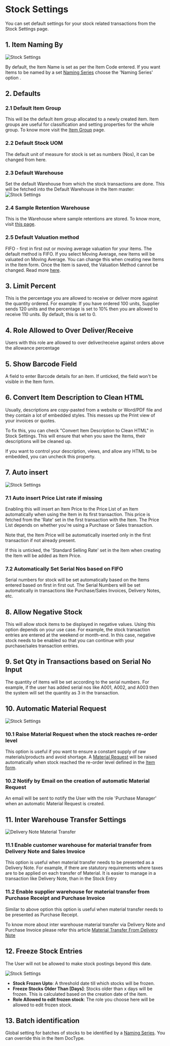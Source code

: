 <!-- add-breadcrumbs -->
# Stock Settings

You can set default settings for your stock related transactions from the Stock Settings page.


## 1. Item Naming By

![Stock Settings](/docs/assets/img/stock/stock-settings-1.png)

By default, the Item Name is set as per the Item Code entered. If you want Items to be named by a set [Naming Series](/docs/user/manual/en/setting-up/settings/naming-series) choose the 'Naming Series' option .


## 2. Defaults

### 2.1 Default Item Group
This will be the default item group allocated to a newly created item. Item groups are useful for classification and setting properties for the whole group. To know more visit the [Item Group](/docs/user/manual/en/stock/item-group) page.

### 2.2 Default Stock UOM
The default unit of measure for stock is set as numbers (Nos), it can be changed from here.

### 2.3 Default Warehouse
Set the default Warehouse from which the stock transactions are done. This will be fetched into the Default Warehouse in the Item master:
    ![Stock Settings](/docs/assets/img/stock/stock-settings-def.png)

### 2.4 Sample Retention Warehouse
This is the Warehouse where sample retentions are stored. To know more, visit [this page](/docs/user/manual/en/stock/retain-sample-stock).

### 2.5 Default Valuation method
FIFO - first in first out or moving average valuation for your items. The default method is FIFO. If you select Moving Average, new Items will be valuated on Moving Average. You can change this when creating new Items in the Item form. Once the Item is saved, the Valuation Method cannot be changed.  Read more [here](https://frappe.io/blog/erpnext-features/inventory-valuation-method-fifo-vs-moving-average).

## 3. Limit Percent
This is the percentage you are allowed to receive or deliver more against the quantity ordered. For example: If you have ordered 100 units, Supplier sends 120 units and the percentage is set to 10% then you are allowed to receive 110 units. By default, this is set to 0.

## 4. Role Allowed to Over Deliver/Receive
Users with this role are allowed to over deliver/receive against orders above the allowance percentage

## 5. Show Barcode Field
A field to enter Barcode details for an item. If unticked, the field won't be visible in the Item form.

## 6. Convert Item Description to Clean HTML
Usually, descriptions are copy-pasted from a website or Word/PDF file and they contain a lot of embedded styles. This messes up the Print view of your invoices or quotes.

To fix this, you can check "Convert Item Description to Clean HTML" in Stock Settings. This will ensure that when you save the Items, their descriptions will be cleaned up.

If you want to control your description, views, and allow any HTML to be embedded, you can uncheck this property.

## 7. Auto insert

![Stock Settings](/docs/assets/img/stock/stock-settings-2.png)

### 7.1 Auto insert Price List rate if missing
Enabling this will insert an Item Price to the Price List of an Item automatically when using the Item in its first transaction. This price is fetched from the 'Rate' set in the first transaction with the Item. The Price List depends on whether you're using a Purchase or Sales transaction.

Note that, the Item Price will be automatically inserted only in the first transaction if not already present.

If this is unticked, the 'Standard Selling Rate' set in the Item when creating the Item will be added as Item Price.

### 7.2 Automatically Set Serial Nos based on FIFO
Serial numbers for stock will be set automatically based on the Items entered based on first in first out. The Serial Numbers will be set automatically in transactions like Purchase/Sales Invoices, Delivery Notes, etc.

## 8. Allow Negative Stock
This will allow stock items to be displayed in negative values. Using this option depends on your use case. For example, the stock transaction entries are entered at the weekend or month-end. In this case, negative stock needs to be enabled so that you can continue with your purchase/sales transaction entries.

## 9. Set Qty in Transactions based on Serial No Input
The quantity of items will be set according to the serial numbers. For example, if the user has added serial nos like A001, A002, and A003 then the system will set the quantity as 3 in the transaction.

## 10. Automatic Material Request

![Stock Settings](/docs/assets/img/stock/stock-settings-3.png)

### 10.1 Raise Material Request when the stock reaches re-order level

This option is useful if you want to ensure a constant supply of raw materials/products and avoid shortage.
A [Material Request](/docs/user/manual/en/stock/material-request) will be raised automatically when stock reached the re-order level defined in the [Item form](/docs/user/manual/en/stock/item#34-automatic-reordering).

### 10.2 Notify by Email on the creation of automatic Material Request
An email will be sent to notify the User with the role 'Purchase Manager' when an automatic Material Request is created.

## 11. Inter Warehouse Transfer Settings

<img class="screenshot" alt="Delivery Note Material Transfer" src="{{docs_base_url}}/assets/img/stock/inter-warehouse.png">

### 11.1 Enable customer warehouse for material transfer from Delivery Note and Sales Invoice

This option is useful when material transfer needs to be presented as a Delivery Note. For example, if there are statutory requirements where taxes are to be applied on each transfer of Material. It is easier to manage in a transaction like Delivery Note, than in the Stock Entry

### 11.2 Enable supplier warehouse for material transfer from Purchase Receipt and Purchase Invoice

Similar to above option this option is useful when material transfer needs to be presented as Purchase Receipt.

To know more about inter warehouse material transfer via Delivery Note and Purchase Invoice please refer this article [Material Transfer From Delivery Note](/docs/user/manual/en/stock/articles/material-transfer-from-delivery-note)

## 12. Freeze Stock Entries

The User will not be allowed to make stock postings beyond this date.

![Stock Settings](/docs/assets/img/stock/stock-settings-4.png)

* **Stock Frozen Upto**: A threshold date till which stocks will be frozen.
* **Freeze Stocks Older Than [Days]**: Stocks older than x days will be frozen. This is calculated based on the creation date of the item.
* **Role Allowed to edit frozen stock**: The role you choose here will be allowed to edit frozen stock.

## 13. Batch identification
Global setting for batches of stocks to be identified by a [Naming Series](/docs/user/manual/en/setting-up/settings/naming-series). You can override this in the Item DocType.
